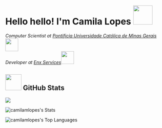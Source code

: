 <h1>  Hello hello! I'm Camila Lopes <img src="https://media.giphy.com/media/v1.Y2lkPTc5MGI3NjExanQ3a2tvcWJoeDVjdnBqNDg5ejJrNnBoZjVkdXA5YTFwbW44Z294ZyZlcD12MV9zdGlja2Vyc19zZWFyY2gmY3Q9cw/kH21cnlNQ9NeLTpEih/giphy.gif" width="60"> </h1>

<p>
  <em>Computer Scientist at <a href="https://www.pucminas.br">Pontificia Universidade Católica de Minas Gerais</a><img src="https://media.giphy.com/media/qCO12lyzGeOBWaEfRq/giphy.gif?cid=790b7611a1lh98agn8vmlmyjgaxrrs4o8cgsirnyr7cogirw&ep=v1_stickers_search&rid=giphy.gif&ct=s" width="40">
  </br>Developer at <a href="https://enx.net.br/">Enx Services</a><img src="https://media.giphy.com/media/goV8jfAXjCUqBTrRjv/giphy.gif?cid=790b7611n4eepbibne9dlcopbcpdd4s32rtefbeit61f6p5g&ep=v1_stickers_search&rid=giphy.gif&ct=s" width="40"> 
  </em>
</p>

<h2> <img src="https://media.giphy.com/media/9f8mk4P3X2Nvch1z2o/giphy.gif?cid=790b7611ec8dd1p1mvznz2dot07kqrggczovxbbuuxacymh6&ep=v1_stickers_search&rid=giphy.gif&ct=s" width="50"> GitHub Stats </h2>

<p><img align="center" src="https://github-readme-streak-stats.herokuapp.com/?user=camilamlopes&theme=dracula&hide_border=true" /></p>

<p href="https://github.com/camilamlopes">
  <img align="center" src="https://github-readme-stats.vercel.app/api?username=camilamlopes&theme=dracula&show_icons=true&hide_border=true&count_private=true" alt="camilamlopes's Stats" />
</p>

<p href="https://github.com/camilamlopes">
  <img align="center" src="https://github-readme-stats.vercel.app/api/top-langs/?username=camilamlopes&theme=dracula&show_icons=true&hide_border=true&layout=compact" alt="camilamlopes's Top Languages" />
</p>
